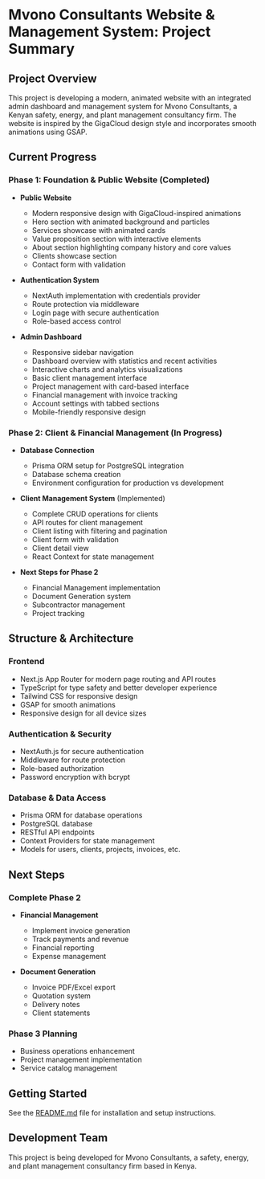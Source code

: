 # Mvono Consultants Website & Management System: Project Summary

## Project Overview

This project is developing a modern, animated website with an integrated admin dashboard and management system for Mvono Consultants, a Kenyan safety, energy, and plant management consultancy firm. The website is inspired by the GigaCloud design style and incorporates smooth animations using GSAP.

## Current Progress

### Phase 1: Foundation & Public Website (Completed)
- **Public Website**
  - Modern responsive design with GigaCloud-inspired animations
  - Hero section with animated background and particles
  - Services showcase with animated cards
  - Value proposition section with interactive elements
  - About section highlighting company history and core values
  - Clients showcase section
  - Contact form with validation

- **Authentication System**
  - NextAuth implementation with credentials provider
  - Route protection via middleware
  - Login page with secure authentication
  - Role-based access control

- **Admin Dashboard**
  - Responsive sidebar navigation
  - Dashboard overview with statistics and recent activities
  - Interactive charts and analytics visualizations
  - Basic client management interface
  - Project management with card-based interface
  - Financial management with invoice tracking
  - Account settings with tabbed sections
  - Mobile-friendly responsive design

### Phase 2: Client & Financial Management (In Progress)
- **Database Connection**
  - Prisma ORM setup for PostgreSQL integration
  - Database schema creation
  - Environment configuration for production vs development

- **Client Management System** (Implemented)
  - Complete CRUD operations for clients
  - API routes for client management
  - Client listing with filtering and pagination
  - Client form with validation
  - Client detail view
  - React Context for state management

- **Next Steps for Phase 2**
  - Financial Management implementation
  - Document Generation system
  - Subcontractor management
  - Project tracking

## Structure & Architecture

### Frontend
- Next.js App Router for modern page routing and API routes
- TypeScript for type safety and better developer experience
- Tailwind CSS for responsive design
- GSAP for smooth animations
- Responsive design for all device sizes

### Authentication & Security
- NextAuth.js for secure authentication
- Middleware for route protection
- Role-based authorization
- Password encryption with bcrypt

### Database & Data Access
- Prisma ORM for database operations
- PostgreSQL database
- RESTful API endpoints
- Context Providers for state management
- Models for users, clients, projects, invoices, etc.

## Next Steps

### Complete Phase 2
- **Financial Management**
  - Implement invoice generation
  - Track payments and revenue
  - Financial reporting
  - Expense management

- **Document Generation**
  - Invoice PDF/Excel export
  - Quotation system
  - Delivery notes
  - Client statements

### Phase 3 Planning
- Business operations enhancement
- Project management implementation
- Service catalog management

## Getting Started

See the [README.md](./README.md) file for installation and setup instructions.

## Development Team

This project is being developed for Mvono Consultants, a safety, energy, and plant management consultancy firm based in Kenya.
